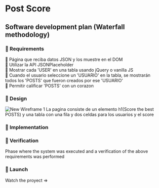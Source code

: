# Post Score 
## Software development plan (Waterfall methodology)
### 🚩 Requirements <br>
📌 Página que reciba datos JSON y los muestre en el DOM<br>
📌 Utilizar la API JSONPlaceholder <br>
📌 Mostrar cada 'USER' en una tabla usando jQuery o vanilla JS<br>
📌 Cuando el usuario seleccione un 'USUARIO' en la tabla, se mostrarán todos los 'POSTS' que fueron creados por ese 'USUARIO'<br>
📌 Permitir calificar 'POSTS' con un corazon<br>
### 🚩 Design <br>
![New Wireframe 1](https://user-images.githubusercontent.com/85640313/141241095-02da3e42-9909-414e-80ea-e37eb98059ca.png)
La pagina consiste de un elemento h1(Score the best POSTS) y una tabla con una fila y dos celdas para los usuarios y el score
### 🚩 Implementation <br>
### 🚩 Verification <br>
Phase where the system was executed and a verification of the above requirements was performed <br> 
### 🚩 Launch <br>
Watch the proyect =>

